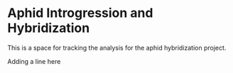 # Aphid Introgression and Hybridization

This is a space for tracking the analysis for the aphid hybridization project.

Adding a line here